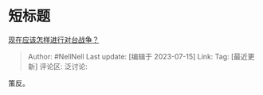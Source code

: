 # 短标题
[现在应该怎样进行对台战争？](https://www.zhihu.com/question/61107586/answer/3120426987)

> Author: #NellNell
> Last update: [编辑于 2023-07-15]
> Link:
> Tag: [最近更新]
> 评论区:
> 泛讨论:

策反。